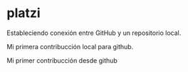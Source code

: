 # platzi
Estableciendo conexión entre GitHub y un repositorio local.

Mi primera contribucción local para github.

Mi primer contribucción desde github
